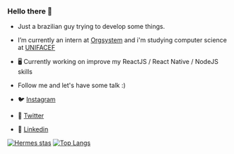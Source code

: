 ### Hello there 👋

- Just a brazilian guy trying to develop some things. 
- I’m currently an intern at [Orgsystem](https://www.orgsystem.com.br) and i'm studying computer science at [UNIFACEF](https://www.unifacef.com.br/)

- 🖥 Currently working on improve my ReactJS / React Native / NodeJS skills
- Follow me and let's have some talk :)
- 🐦 [Instagram](https://twitter.com/hermeshcg1)
- 📸 [Twitter](https://twitter.com/hermeshcg1)
- 👔 [Linkedin](https://www.linkedin.com/in/hermes-caretta-a37199155/)

[![Hermes stas](https://github-readme-stats.vercel.app/api?username=hermeshcg&show_icons=true&theme=great-gatsby)](https://github.com/anuraghazra/github-readme-stats)
[![Top Langs](https://github-readme-stats.vercel.app/api/top-langs/?username=hermeshcg&theme=great-gatsby)](https://github.com/anuraghazra/github-readme-stats)

